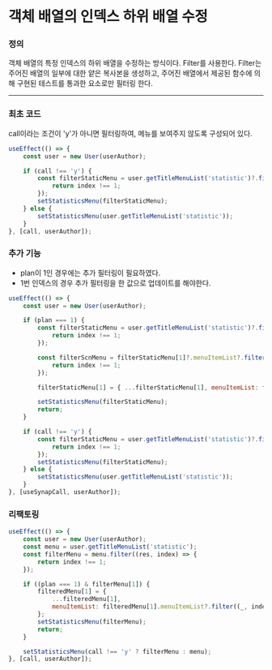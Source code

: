 # 객체 배열의 인덱스 하위 배열 수정

### 정의

객체 배열의 특정 인덱스의 하위 배열을 수정하는 방식이다.
Filter를 사용한다. Filter는 주어진 배열의 일부에 대한 얕은 복사본을 생성하고, 주어진 배열에서 제공된 함수에 의해 구현된 테스트를 통과한 요소로만 필터링 한다.

---

### 최초 코드

call이라는 조건이 'y'가 아니면 필터링하여, 메뉴를 보여주지 않도록 구성되어 있다.

```js
useEffect(() => {
    const user = new User(userAuthor);

    if (call !== 'y') {
        const filterStaticMenu = user.getTitleMenuList('statistic')?.filter((res, index) => {
            return index !== 1;
        });
        setStatisticsMenu(filterStaticMenu);
    } else {
        setStatisticsMenu(user.getTitleMenuList('statistic'));
    }
}, [call, userAuthor]);
```

### 추가 기능

-   plan이 1인 경우에는 추가 필터링이 필요하였다.
-   1번 인덱스의 경우 추가 필터링을 한 값으로 업데이트를 해야한다.

```js
useEffect(() => {
    const user = new User(userAuthor);

    if (plan === 1) {
        const filterStaticMenu = user.getTitleMenuList('statistic')?.filter((res, index) => {
            return index !== 1;
        });

        const filterScnMenu = filterStaticMenu[1]?.menuItemList?.filter((res, index) => {
            return index !== 1;
        });

        filterStaticMenu[1] = { ...filterStaticMenu[1], menuItemList: filterScnMenu };

        setStatisticsMenu(filterStaticMenu);
        return;
    }

    if (call !== 'y') {
        const filterStaticMenu = user.getTitleMenuList('statistic')?.filter((res, index) => {
            return index !== 1;
        });
        setStatisticsMenu(filterStaticMenu);
    } else {
        setStatisticsMenu(user.getTitleMenuList('statistic'));
    }
}, [useSynapCall, userAuthor]);
```

### 리팩토링

```js
useEffect(() => {
    const user = new User(userAuthor);
    const menu = user.getTitleMenuList('statistic');
    const filterMenu = menu.filter((res, index) => {
        return index !== 1;
    });

    if ((plan === 1) & filterMenu[1]) {
        filteredMenu[1] = {
            ...filteredMenu[1],
            menuItemList: filteredMenu[1].menuItemList?.filter((_, index) => index !== 1) || [],
        };
        setStatisticsMenu(filterMenu);
        return;
    }

    setStatisticsMenu(call !== 'y' ? filterMenu : menu);
}, [call, userAuthor]);
```
